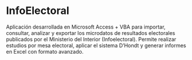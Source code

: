 # InfoElectoral
Aplicación desarrollada en Microsoft Access + VBA para importar, consultar, analizar y exportar los microdatos de resultados electorales publicados por el Ministerio del Interior (Infoelectoral). Permite realizar estudios por mesa electoral, aplicar el sistema D’Hondt y generar informes en Excel con formato avanzado.
